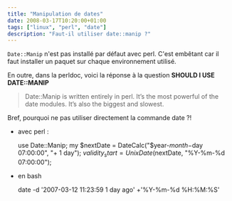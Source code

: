 ```yaml
---
title: "Manipulation de dates"
date: 2008-03-17T10:20:00+01:00
tags: ["linux", "perl", "date"]
description: "Faut-il utiliser date::manip ?"
---
```


`Date::Manip` n'est pas installé par défaut avec perl. C'est embêtant car il faut installer un paquet sur chaque environnement utilisé.

En outre, dans la perldoc, voici la réponse à la question **SHOULD I USE DATE::MANIP**

>    Date::Manip is written entirely in perl.  It’s the most powerful of the
>    date modules.  It’s also the biggest and slowest.

Bref, pourquoi ne pas utiliser directement la commande date ?!

* avec perl :

    use Date::Manip;
    my $nextDate = DateCalc("$year-$month-$day 07:00:00", "+ 1 day");
    $validity_start = UnixDate($nextDate, "%Y-%m-%d 07:00:00");

* en bash

    date -d '2007-03-12 11:23:59 1 day ago' +'%Y-%m-%d %H:%M:%S'
